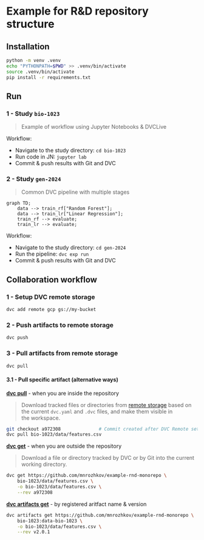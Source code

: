 # Example for R&D repository structure

## Installation

```bash
python -m venv .venv
echo "PYTHONPATH=$PWD" >> .venv/bin/activate
source .venv/bin/activate
pip install -r requirements.txt
```

## Run

### 1 - Study `bio-1023`

> Example of workflow using Jupyter Notebooks & DVCLive

Workflow:
- Navigate to the study directory: `cd bio-1023`
- Run code in JN: `jupyter lab`
- Commit & push results with Git and DVC
  
### 2 - Study `gen-2024`

> Common DVC pipeline with multiple stages

```mermaid
graph TD;
    data --> train_rf["Random Forest"];
    data --> train_lr["Linear Regression"];
    train_rf --> evaluate;
    train_lr --> evaluate;
```

Workflow:
- Navigate to the study directory: `cd gen-2024`
- Run the pipeline: `dvc exp run`
- Commit & push results with Git and DVC


## Collaboration workflow

### 1 - Setup DVC remote storage

```bash
dvc add remote gcp gs://my-bucket
```

### 2 - Push artifacts to remote storage

```bash
dvc push 
```

### 3 - Pull artifacts from remote storage

```bash
dvc pull
```

#### 3.1 - Pull specific artifact (alternative ways)

**[dvc pull](https://dvc.org/doc/command-reference/pull)** - when you are inside the repository

> Download tracked files or directories from [remote storage](https://dvc.org/doc/user-guide/data-management/remote-storage) based on the current `dvc.yaml` and `.dvc` files, and make them visible in the workspace.
> 

```bash
git checkout a972308              # Commit created after DVC Remote setup
dvc pull bio-1023/data/features.csv
```

**[dvc get](https://dvc.org/doc/command-reference/get)** - when you are outside the repository

> Download a file or directory tracked by DVC or by Git into the current working directory.

```bash
dvc get https://github.com/mnrozhkov/example-rnd-monorepo \
    bio-1023/data/features.csv \
    -o bio-1023/data/features.csv \
    --rev a972308
```

**[dvc artifacts get](https://dvc.org/doc/command-reference/artifacts/get)** - by registered aritfact name & version

```bash
dvc artifacts get https://github.com/mnrozhkov/example-rnd-monorepo \
    bio-1023:data-bio-1023 \
    -o bio-1023/data/features.csv \
    --rev v2.0.1
```
